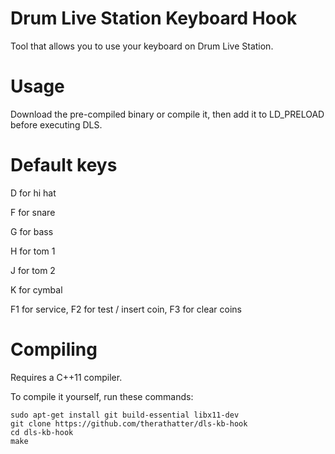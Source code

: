 # Drum Live Station Keyboard Hook

Tool that allows you to use your keyboard on Drum Live Station.

# Usage
Download the pre-compiled binary or compile it, then add it to LD_PRELOAD before executing DLS.

# Default keys

D for hi hat

F for snare

G for bass

H for tom 1

J for tom 2

K for cymbal

F1 for service, F2 for test / insert coin, F3 for clear coins

# Compiling

Requires a C++11 compiler.

To compile it yourself, run these commands:

```
sudo apt-get install git build-essential libx11-dev
git clone https://github.com/therathatter/dls-kb-hook
cd dls-kb-hook
make
```
